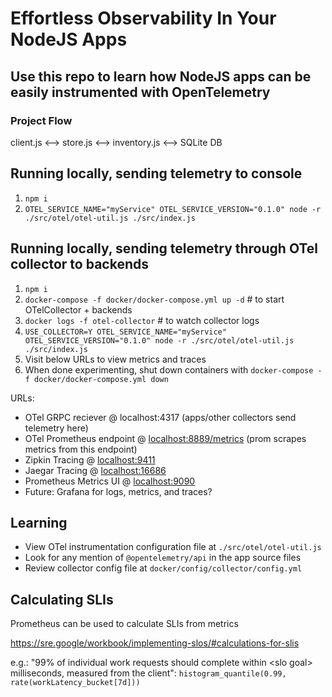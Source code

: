 # Effortless Observability In Your NodeJS Apps

## Use this repo to learn how NodeJS apps can be easily instrumented with OpenTelemetry

### Project Flow

client.js <--> store.js <--> inventory.js <--> SQLite DB

## Running locally, sending telemetry to console

1. `npm i`
2. `OTEL_SERVICE_NAME="myService" OTEL_SERVICE_VERSION="0.1.0" node -r ./src/otel/otel-util.js ./src/index.js`

## Running locally, sending telemetry through OTel collector to backends

1. `npm i`
2. `docker-compose -f docker/docker-compose.yml up -d` # to start OTelCollector + backends
3. `docker logs -f otel-collector` # to watch collector logs
4. `USE_COLLECTOR=Y OTEL_SERVICE_NAME="myService" OTEL_SERVICE_VERSION="0.1.0" node -r ./src/otel/otel-util.js ./src/index.js`
5. Visit below URLs to view metrics and traces
6. When done experimenting, shut down containers with `docker-compose -f docker/docker-compose.yml down`

URLs:

- OTel GRPC reciever @ localhost:4317 (apps/other collectors send telemetry here)
- OTel Prometheus endpoint @ [localhost:8889/metrics](http://localhost:8889/metrics) (prom scrapes metrics from this endpoint)
- Zipkin Tracing @ [localhost:9411](http://localhost:9411)
- Jaegar Tracing @ [localhost:16686](http://localhost:16686)
- Prometheus Metrics UI @ [localhost:9090](http://localhost:9090)
- Future: Grafana for logs, metrics, and traces?

## Learning

- View OTel instrumentation configuration file at `./src/otel/otel-util.js`
- Look for any mention of `@opentelemetry/api` in the app source files
- Review collector config file at `docker/config/collector/config.yml`

## Calculating SLIs

Prometheus can be used to calculate SLIs from metrics

https://sre.google/workbook/implementing-slos/#calculations-for-slis

e.g.: "99% of individual work requests should complete within \<slo goal\> milliseconds, measured from the client": `histogram_quantile(0.99, rate(workLatency_bucket[7d]))`
